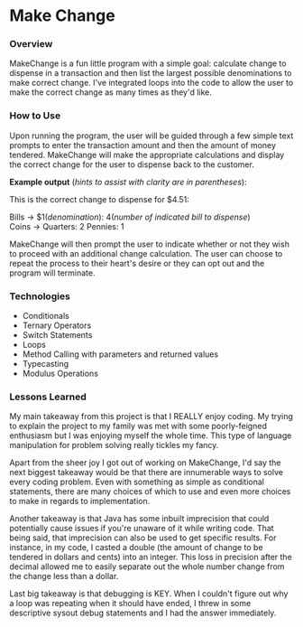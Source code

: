 # Make Change

### Overview

MakeChange is a fun little program with a simple goal: calculate change to dispense in a transaction and then list the largest possible denominations to make correct change.  I've integrated loops into the code to allow the user to make the correct change as many times as they'd like.

### How to Use

Upon running the program, the user will be guided through a few simple text prompts to enter the transaction amount and then the amount of money tendered.  MakeChange will make the appropriate calculations and display the correct change for the user to dispense back to the customer.

**Example output** (*hints to assist with clarity are in parentheses*):

This is the correct change to dispense for $4.51:

Bills -> $1(*denomination*): 4(*number of indicated bill to dispense*)  
Coins -> Quarters: 2 Pennies: 1  


MakeChange will then prompt the user to indicate whether or not they wish to proceed with an additional change calculation.  The user can choose to repeat the process to their heart's desire or they can opt out and the program will terminate.


### Technologies

* Conditionals
* Ternary Operators
* Switch Statements
* Loops
* Method Calling with parameters and returned values
* Typecasting
* Modulus Operations

### Lessons Learned

My main takeaway from this project is that I REALLY enjoy coding.  My trying to explain the project to my family was met with some poorly-feigned enthusiasm but I was enjoying myself the whole time.  This type of language manipulation for problem solving really tickles my fancy.

Apart from the sheer joy I got out of working on MakeChange, I'd say the next biggest takeaway would be that there are innumerable ways to solve every coding problem.  Even with something as simple as conditional statements, there are many choices of which to use and even more choices to make in regards to implementation.  

Another takeaway is that Java has some inbuilt imprecision that could potentially cause issues if you're unaware of it while writing code.  That being said, that imprecision can also be used to get specific results.  For instance, in my code, I casted a double (the amount of change to be tendered in dollars and cents) into an integer.  This loss in precision after the decimal allowed me to easily separate out the whole number change from the change less than a dollar.

Last big takeaway is that debugging is KEY.  When I couldn't figure out why a loop was repeating when it should have ended, I threw in some descriptive sysout debug statements and I had the answer immediately.  

